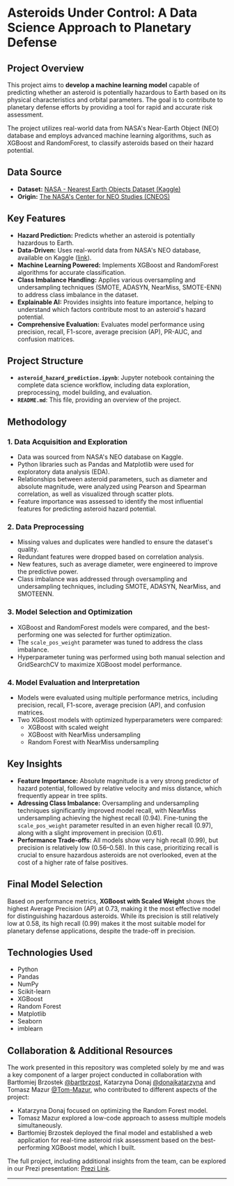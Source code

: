 # Asteroids Under Control: A Data Science Approach to Planetary Defense

## Project Overview

This project aims to **develop a machine learning model** capable of predicting whether an asteroid is potentially hazardous to Earth based on its physical characteristics and orbital parameters. The goal is to contribute to planetary defense efforts by providing a tool for rapid and accurate risk assessment.

The project utilizes real-world data from NASA's Near-Earth Object (NEO) database and employs advanced machine learning algorithms, such as XGBoost and RandomForest, to classify asteroids based on their hazard potential.

## Data Source
- **Dataset:** [NASA - Nearest Earth Objects Dataset (Kaggle)](https://www.kaggle.com/datasets/sameepvani/nasa-nearest-earth-objects)
- **Origin:** [The NASA's Center for NEO Studies (CNEOS)](https://cneos.jpl.nasa.gov/ca/)
  
## Key Features

- **Hazard Prediction:** Predicts whether an asteroid is potentially hazardous to Earth.
- **Data-Driven:** Uses real-world data from NASA's NEO database, available on Kaggle ([link](https://www.kaggle.com/datasets/sameepvani/nasa-nearest-earth-objects)).
- **Machine Learning Powered:** Implements XGBoost and RandomForest algorithms for accurate classification.
- **Class Imbalance Handling:** Applies various oversampling and undersampling techniques (SMOTE, ADASYN, NearMiss, SMOTE-ENN) to address class imbalance in the dataset.
- **Explainable AI:** Provides insights into feature importance, helping to understand which factors contribute most to an asteroid's hazard potential.
- **Comprehensive Evaluation:** Evaluates model performance using precision, recall, F1-score, average precision (AP), PR-AUC, and confusion matrices.

## Project Structure

- **`asteroid_hazard_prediction.ipynb`**: Jupyter notebook containing the complete data science workflow, including data exploration, preprocessing, model building, and evaluation.
- **`README.md`**: This file, providing an overview of the project.

## Methodology

### 1. Data Acquisition and Exploration

- Data was sourced from NASA's NEO database on Kaggle.
- Python libraries such as Pandas and Matplotlib were used for exploratory data analysis (EDA).
- Relationships between asteroid parameters, such as diameter and absolute magnitude, were analyzed using Pearson and Spearman correlation, as well as visualized through scatter plots.
- Feature importance was assessed to identify the most influential features for predicting asteroid hazard potential.

### 2. Data Preprocessing

- Missing values and duplicates were handled to ensure the dataset's quality.
- Redundant features were dropped based on correlation analysis.
- New features, such as average diameter, were engineered to improve the predictive power.
- Class imbalance was addressed through oversampling and undersampling techniques, including SMOTE, ADASYN, NearMiss, and SMOTEENN.

### 3. Model Selection and Optimization

- XGBoost and RandomForest models were compared, and the best-performing one was selected for further optimization.
- The `scale_pos_weight` parameter was tuned to address the class imbalance.
- Hyperparameter tuning was performed using both manual selection and GridSearchCV to maximize XGBoost model performance.

### 4. Model Evaluation and Interpretation

- Models were evaluated using multiple performance metrics, including precision, recall, F1-score, average precision (AP), and confusion matrices.
- Two XGBoost models with optimized hyperparameters were compared: 
  - XGBoost with scaled weight
  - XGBoost with NearMiss undersampling
  - Random Forest with NearMiss undersampling

## Key Insights

- **Feature Importance:** Absolute magnitude is a very strong predictor of hazard potential, followed by relative velocity and miss distance, which frequently appear in tree splits.
- **Adressing Class Imbalance:** Oversampling and undersampling techniques significantly improved model recall, with NearMiss undersampling achieving the highest recall (0.94). Fine-tuning the `scale_pos_weight` parameter resulted in an even higher recall (0.97), along with a slight improvement in precision (0.61).
- **Performance Trade-offs:** All models show very high recall (0.99), but precision is relatively low (0.56–0.58). In this case, prioritizing recall is crucial to ensure hazardous asteroids are not overlooked,  even at the cost of a higher rate of false positives.

## Final Model Selection

Based on performance metrics, **XGBoost with Scaled Weight** shows the highest Average Precision (AP) at 0.73, making it the most effective model for distinguishing hazardous asteroids.  While its precision is still relatively low at 0.58, its high recall (0.99) makes it the most suitable model for planetary defense applications, despite the trade-off in precision.

## Technologies Used

- Python
- Pandas
- NumPy
- Scikit-learn
- XGBoost
- Random Forest
- Matplotlib
- Seaborn
- imblearn

## Collaboration & Additional Resources
The work presented in this repository was completed solely by me and was a key component of a larger project conducted in collaboration with Bartłomiej Brzostek [@bartbrzost](https://github.com/bartbrzost), Katarzyna Donaj [@donajkatarzyna](https://github.com/donajkatarzyna) and Tomasz Mazur [@Tom-Mazur](https://github.com/Tom-Mazur), who contributed to different aspects of the project:
- Katarzyna Donaj focused on optimizing the Random Forest model.
- Tomasz Mazur explored a low-code approach to assess multiple models simultaneously.
- Bartłomiej Brzostek deployed the final model and established a web application for real-time asteroid risk assessment based on the best-performing XGBoost model, which I built.

The full project, including additional insights from the team, can be explored in our Prezi presentation: [Prezi Link](https://prezi.com/p/edit/rygnld_akrmx/).

---
